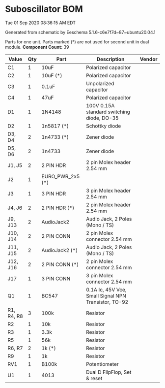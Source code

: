 # Suboscillator BOM

Tue 01 Sep 2020 08:36:15 AM EDT

Generated from schematic by Eeschema 5.1.6-c6e7f7d~87~ubuntu20.04.1

Parts for one unit. Parts marked (*) are not used for second unit in dual module.
**Component Count:** 39

| Value | Qty | Part | Description | Vendor |
| ----- | --- | ---- | ----------- | ------ |
| C1 | 1 | 10uF | Polarized capacitor |  |
| C2 | 1 | 10uF (*) | Polarized capacitor |  |
| C3 | 1 | 0.1uF | Unpolarized capacitor |  |
| C4 | 1 | 47uF | Polarized capacitor |  |
| D1 | 1 | 1N4148 | 100V 0.15A standard switching diode, DO-35 |  |
| D2 | 1 | 1n5817 (*) | Schottky diode |  |
| D3, D4 | 2 | 1n4733 (*) | Zener diode |  |
| D5, D6 | 2 | 1n4733 | Zener diode |  |
| J1, J5 | 2 | 2 PIN HDR | 2 pin Molex header 2.54 mm |  |
| J2 | 1 | EURO_PWR_2x5 (*) |  |  |
| J3 | 1 | 3 PIN HDR | 3 pin Molex header 2.54 mm |  |
| J4, J6 | 2 | 2 PIN HDR (*) | 2 pin Molex header 2.54 mm |  |
| J9, J13 | 2 | AudioJack2 | Audio Jack, 2 Poles (Mono / TS) |  |
| J10, J14 | 2 | 2 PIN CONN | 2 pin Molex connector 2.54 mm |  |
| J11, J15 | 2 | AudioJack2 (*) | Audio Jack, 2 Poles (Mono / TS) |  |
| J12, J16 | 2 | 2 PIN CONN (*) | 2 pin Molex connector 2.54 mm |  |
| J17 | 1 | 3 PIN CONN | 3 pin Molex connector 2.54 mm |  |
| Q1 | 1 | BC547 | 0.1A Ic, 45V Vce, Small Signal NPN Transistor, TO-92 |  |
| R1, R4, R8 | 3 | 100k | Resistor |  |
| R2 | 1 | 10k | Resistor |  |
| R3 | 1 | 3.3k | Resistor |  |
| R5 | 1 | 56k | Resistor |  |
| R6, R7 | 2 | 1k (*) | Resistor |  |
| R9 | 1 | 1k | Resistor |  |
| RV1 | 1 | B100k | Potentiometer |  |
| U1 | 1 | 4013 | Dual D  FlipFlop, Set & reset |  |
    
